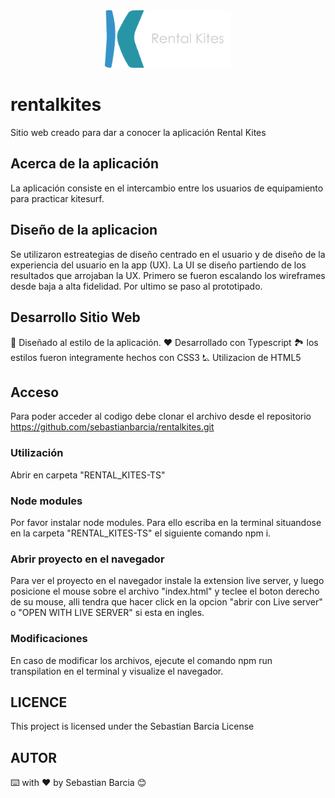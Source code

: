 <div align="center"logo>
    <img width="40%" src ="/public/images/logo-readme.svg">
</div>

# rentalkites
Sitio web creado para dar a conocer la aplicación Rental Kites

## Acerca de la aplicación
La aplicación consiste en el intercambio entre los usuarios de equipamiento para practicar kitesurf.

## Diseño de la aplicacion 
Se utilizaron estreategias de diseño centrado en el usuario y de diseño de la experiencia del usuario en la app (UX). 
La UI se diseño partiendo de los resultados que arrojaban la UX. Primero se fueron escalando los wireframes desde baja a alta fidelidad. Por ultimo se paso al prototipado. 

## Desarrollo Sitio Web
📱 Diseñado al estilo de la aplicación.
❤️ Desarrollado con Typescript
🏞️ los estilos fueron integramente hechos con CSS3 
⛡ Utilizacion de HTML5

## Acceso
Para poder acceder al codigo debe clonar el archivo desde el repositorio https://github.com/sebastianbarcia/rentalkites.git

### Utilización  
Abrir en carpeta "RENTAL_KITES-TS"

### Node modules
Por favor instalar node modules. Para ello escriba en la terminal situandose en la carpeta "RENTAL_KITES-TS" el siguiente comando npm i.

### Abrir proyecto en el navegador
Para ver el proyecto en el navegador instale la extension live server, y luego posicione el mouse sobre el archivo "index.html" y teclee el boton derecho de su mouse, alli tendra que hacer click en la opcion "abrir con Live server" o "OPEN WITH LIVE SERVER" si esta en ingles.

### Modificaciones
En caso de modificar los archivos, ejecute el comando npm run transpilation en el terminal y visualize el navegador.


## LICENCE 
This project is licensed under the Sebastian Barcia License 


## AUTOR
⌨️ with ❤️ by Sebastian Barcia 😊

